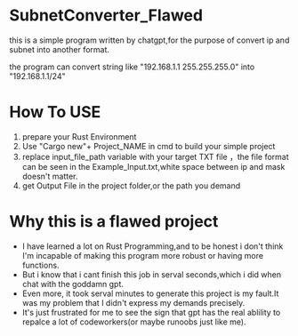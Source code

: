 # SubnetConverter_Flawed
this is a simple program written by chatgpt,for the purpose of convert ip and subnet into another format.

the program can convert string like "192.168.1.1 255.255.255.0" into "192.168.1.1/24"

# How To USE
1. prepare your Rust Environment
2. Use "Cargo new"+ Project_NAME in cmd to build your simple project
3. replace input_file_path variable with your target TXT file ，the file format can be seen in the Example_Input.txt,white space between ip and mask doesn't matter.
4. get Output File in the project folder,or the path you demand

# Why this is a flawed project

- I have learned a lot on Rust Programming,and to be honest i don't think I'm incapable of making this program more robust or having more functions.
- But i know that i cant finish this job in serval seconds,which i did when chat with the goddamn gpt.
- Even more, it took serval minutes to generate this project is my fault.It was my problem that I didn't express my demands precisely.
- It's just frustrated for me to see the sign that gpt has the real ablility to repalce a lot of codeworkers(or maybe runoobs just like me).
